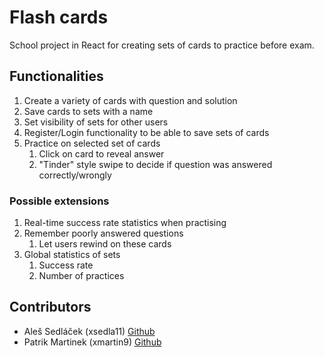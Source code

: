 # Flash cards

School project in React for creating sets of cards to practice before exam.

## Functionalities

1. Create a variety of cards with question and solution
2. Save cards to sets with a name
3. Set visibility of sets for other users
4. Register/Login functionality to be able to save sets of cards
5. Practice on selected set of cards
   1. Click on card to reveal answer
   2. "Tinder" style swipe to decide if question was answered correctly/wrongly

### Possible extensions

1. Real-time success rate statistics when practising
2. Remember poorly answered questions
   1. Let users rewind on these cards
3. Global statistics of sets
   1. Success rate
   2. Number of practices

## Contributors

- Aleš Sedláček (xsedla11) [Github](https://github.com/alesed)
- Patrik Martinek (xmartin9) [Github](https://github.com/patrikma)
